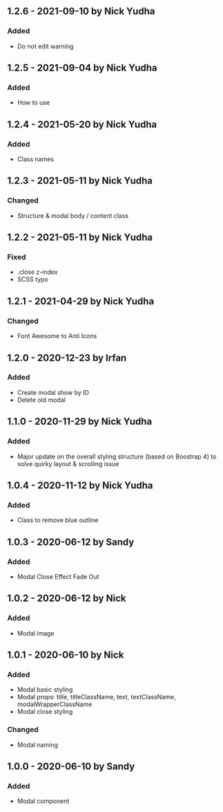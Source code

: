 ## 1.2.6 - 2021-09-10 by Nick Yudha

### Added

- Do not edit warning

## 1.2.5 - 2021-09-04 by Nick Yudha

### Added

- How to use

## 1.2.4 - 2021-05-20 by Nick Yudha

### Added

- Class names

## 1.2.3 - 2021-05-11 by Nick Yudha

### Changed

- Structure & modal body / content class

## 1.2.2 - 2021-05-11 by Nick Yudha

### Fixed

- .close z-index
- SCSS typo

## 1.2.1 - 2021-04-29 by Nick Yudha

### Changed

- Font Awesome to Anti Icons

## 1.2.0 - 2020-12-23 by Irfan

### Added

- Create modal show by ID
- Delete old modal

## 1.1.0 - 2020-11-29 by Nick Yudha

### Added

- Major update on the overall styling structure (based on Boostrap 4) to solve quirky layout & scrolling issue

## 1.0.4 - 2020-11-12 by Nick Yudha

### Added

- Class to remove blue outline

## 1.0.3 - 2020-06-12 by Sandy

### Added

- Modal Close Effect Fade Out

## 1.0.2 - 2020-06-12 by Nick

### Added

- Modal image

## 1.0.1 - 2020-06-10 by Nick

### Added

- Modal basic styling
- Modal props: title, titleClassName, text, textClassName, modalWrapperClassName
- Modal close styling

### Changed

- Modal naming

## 1.0.0 - 2020-06-10 by Sandy

### Added

- Modal component
